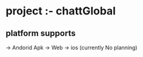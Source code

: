 # project :- chattGlobal

## platform supports

-> Andorid Apk
-> Web
-> ios (currently No planning)
